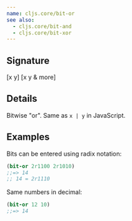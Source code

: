 ```yaml
---
name: cljs.core/bit-or
see also:
  - cljs.core/bit-and
  - cljs.core/bit-xor
---
```


## Signature
[x y]
[x y & more]


## Details

Bitwise "or". Same as `x | y` in JavaScript.


## Examples

Bits can be entered using radix notation:

```clj
(bit-or 2r1100 2r1010)
;;=> 14
;; 14 = 2r1110
```

Same numbers in decimal:

```clj
(bit-or 12 10)
;;=> 14
```